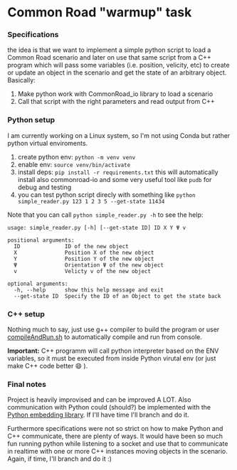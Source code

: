 # Common Road "warmup" task

### Specifications
the idea is that we want to implement a simple python script to load a Common Road scenario and later on use that same script from a C++ program which will pass some variables (i.e. position, velicity, etc) to create or update an object in the scenario and get the state of an arbitrary object. Basically:
1. Make python work with CommonRoad_io library to load a scenario
2. Call that script with the right parameters and read output from C++

### Python setup
I am currently working on a Linux system, so I'm not using Conda but rather python virtual enviroments.

1. create python env: `python -m venv venv`
2. enable env: `source venv/bin/activate`
3. install deps: `pip install -r requirements.txt` this will automatically install also commonroad-io and some very useful tool like `pudb` for debug and testing
4. you can test python script direcly with something like `python simple_reader.py 123 1 2 3 5 --get-state 11434`

Note that you can call `python simple_reader.py -h` to see the help:
```
usage: simple_reader.py [-h] [--get-state ID] ID X Y Ψ v

positional arguments:
  ID              ID of the new object
  X               Position X of the new object
  Y               Position Y of the new object
  Ψ               Orientation Ψ of the new object
  v               Velicty v of the new object

optional arguments:
  -h, --help      show this help message and exit
  --get-state ID  Specify the ID of an Object to get the state back
```

### C++ setup
Nothing much to say, just use g++ compiler to build the program or user [compileAndRun.sh](src/compileAndRun.sh) to automatically compile and run from console.

**Important:** C++ programm will call python interpreter based on the ENV variables, so it must be executed from inside Python virutal env (or just make C++ code better :smile: ).

### Final notes
Project is heavily improvised and can be improved A LOT. Also communication with Python could (should?) be implemented with the [Python embedding library](https://docs.python.org/2/extending/embedding.html). If I'll have time I'll branch and do it. 

Furthermore specifications were not so strict on how to make Python and C++ communicate, there are plenty of ways. It would have been so much fun running python while listening to a socket and use that to communicate in realtime with one or more C++ instances moving objects in the scenario. Again, if time, I'll branch and do it :)
